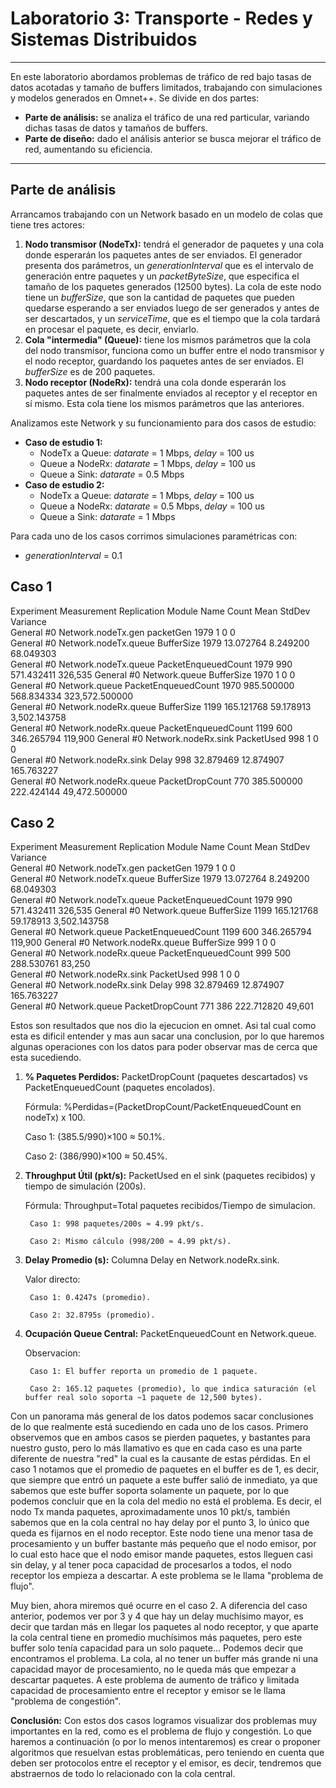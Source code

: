 # Laboratorio 3: Transporte - Redes y Sistemas Distribuidos
---
En este laboratorio abordamos problemas de tráfico de red bajo tasas de datos acotadas y tamaño de buffers limitados, trabajando con simulaciones y modelos generados en Omnet++.
Se divide en dos partes:
+ **Parte de análisis:** se analiza el tráfico de una red particular, variando dichas tasas de datos y tamaños de buffers.
+ **Parte de diseño:** dado el análisis anterior se busca mejorar el tráfico de red, aumentando su eficiencia.
---
## Parte de análisis

Arrancamos trabajando con un Network basado en un modelo de colas que tiene tres actores:
1. **Nodo transmisor (NodeTx):** tendrá el generador de paquetes y una cola donde esperarán los paquetes antes de ser enviados. El generador presenta dos parámetros, un *generationInterval* que es el intervalo de generación entre paquetes y un *packetByteSize*, que especifica el tamaño de los paquetes generados (12500 bytes).
La cola de este nodo tiene un *bufferSize*, que son la cantidad de paquetes que pueden quedarse esperando a ser enviados luego de ser generados y antes de ser descartados, y un *serviceTime*, que es el tiempo que la cola tardará en procesar el paquete, es decir, enviarlo.
2. **Cola "intermedia" (Queue):** tiene los mismos parámetros que la cola del nodo transmisor, funciona como un buffer entre el nodo transmisor y el nodo receptor, guardando los paquetes antes de ser enviados. El *bufferSize* es de 200 paquetes.
3. **Nodo receptor (NodeRx):** tendrá una cola donde esperarán los paquetes antes de ser finalmente enviados al receptor y el receptor en sí mismo. Esta cola tiene los mismos parámetros que las anteriores.

Analizamos este Network y su funcionamiento para dos casos de estudio:
+ **Caso de estudio 1:** 
    - NodeTx a Queue: *datarate* = 1 Mbps, *delay* = 100 us
    - Queue a NodeRx: *datarate* = 1 Mbps, *delay* = 100 us
    - Queue a Sink: *datarate* = 0.5 Mbps
+ **Caso de estudio 2:**
    - NodeTx a Queue: *datarate* = 1 Mbps, *delay* = 100 us
    - Queue a NodeRx: *datarate* = 0.5 Mbps, *delay* = 100 us
    - Queue a Sink: *datarate* = 1 Mbps

Para cada uno de los casos corrimos simulaciones paramétricas con: 
- *generationInterval* = 0.1


## Caso 1

Experiment	Measurement	Replication	Module	Name	Count	Mean	StdDev	Variance	
General		#0	Network.nodeTx.gen	packetGen	1979	1	0	0	
General		#0	Network.nodeTx.queue	BufferSize	1979	13.072764	8.249200	68.049303	
General		#0	Network.nodeTx.queue	PacketEnqueuedCount	1979	990	571.432411	326,535	
General		#0	Network.queue	BufferSize	1970	1	0	0	
General		#0	Network.queue	PacketEnqueuedCount	1970	985.500000	568.834334	323,572.500000	
General		#0	Network.nodeRx.queue	BufferSize	1199	165.121768	59.178913	3,502.143758	
General		#0	Network.nodeRx.queue	PacketEnqueuedCount	1199	600	346.265794	119,900	
General		#0	Network.nodeRx.sink	PacketUsed	998	1	0	0	
General		#0	Network.nodeRx.sink	Delay	998	32.879469	12.874907	165.763227	
General		#0	Network.nodeRx.queue	PacketDropCount	770	385.500000	222.424144	49,472.500000

## Caso 2

Experiment	Measurement	Replication	Module	Name	Count	Mean	StdDev	Variance	
General		#0	Network.nodeTx.gen	packetGen	1979	1	0	0	
General		#0	Network.nodeTx.queue	BufferSize	1979	13.072764	8.249200	68.049303	
General		#0	Network.nodeTx.queue	PacketEnqueuedCount	1979	990	571.432411	326,535	
General		#0	Network.queue	BufferSize	1199	165.121768	59.178913	3,502.143758	
General		#0	Network.queue	PacketEnqueuedCount	1199	600	346.265794	119,900	
General		#0	Network.nodeRx.queue	BufferSize	999	1	0	0	
General		#0	Network.nodeRx.queue	PacketEnqueuedCount	999	500	288.530761	83,250	
General		#0	Network.nodeRx.sink	PacketUsed	998	1	0	0	
General		#0	Network.nodeRx.sink	Delay	998	32.879469	12.874907	165.763227	
General		#0	Network.queue	PacketDropCount	771	386	222.712820	49,601	

Estos son resultados que nos dio la ejecucion en omnet. Asi tal cual como esta es dificil entender y mas aun sacar una conclusion, por lo que haremos algunas operaciones con los datos para poder observar mas de cerca que esta sucediendo. 

1. **% Paquetes Perdidos:**
    PacketDropCount (paquetes descartados) vs PacketEnqueuedCount (paquetes encolados).

    Fórmula:
        %Perdidas=(PacketDropCount/PacketEnqueuedCount en nodeTx) x 100.

    Caso 1: (385.5/990)×100 ≈ 50.1%.

    Caso 2: (386/990)×100 ≈ 50.45%.

2. **Throughput Útil (pkt/s):**
    PacketUsed en el sink (paquetes recibidos) y tiempo de simulación (200s).

    Fórmula:
        Throughput=Total paquetes recibidos/Tiempo de simulacion.

        Caso 1: 998 paquetes/200s ≈ 4.99 pkt/s.

        Caso 2: Mismo cálculo (998/200 ≈ 4.99 pkt/s).

3. **Delay Promedio (s):**
    Columna Delay en Network.nodeRx.sink.

    Valor directo:

        Caso 1: 0.4247s (promedio).

        Caso 2: 32.8795s (promedio).

4. **Ocupación Queue Central:**
    PacketEnqueuedCount en Network.queue.

    Observacion:

        Caso 1: El buffer reporta un promedio de 1 paquete.

        Caso 2: 165.12 paquetes (promedio), lo que indica saturación (el buffer real solo soporta ~1 paquete de 12,500 bytes).


Con un panorama más general de los datos podemos sacar conclusiones de lo que realmente está sucediendo en cada uno de los casos.
Primero observemos que en ambos casos se pierden paquetes, y bastantes para nuestro gusto, pero lo más llamativo es que en cada caso es una parte diferente de nuestra "red" la cual es la causante de estas pérdidas.
En el caso 1 notamos que el promedio de paquetes en el buffer es de 1, es decir, que siempre que entró un paquete a este buffer salió de inmediato, ya que sabemos que este buffer soporta solamente un paquete, por lo que podemos concluir que en la cola del medio no está el problema. Es decir, el nodo Tx manda paquetes, aproximadamente unos 10 pkt/s, también sabemos que en la cola central no hay delay por el punto 3, lo único que queda es fijarnos en el nodo receptor. Este nodo tiene una menor tasa de procesamiento y un buffer bastante más pequeño que el nodo emisor, por lo cual esto hace que el nodo emisor mande paquetes, estos lleguen casi sin delay, y al tener poca capacidad de procesarlos a todos, el nodo receptor los empieza a descartar. A este problema se le llama "problema de flujo".

Muy bien, ahora miremos qué ocurre en el caso 2. A diferencia del caso anterior, podemos ver por 3 y 4 que hay un delay muchísimo mayor, es decir que tardan más en llegar los paquetes al nodo receptor, y que aparte la cola central tiene en promedio muchísimos más paquetes, pero este buffer solo tenía capacidad para un solo paquete... Podemos decir que encontramos el problema. La cola, al no tener un buffer más grande ni una capacidad mayor de procesamiento, no le queda más que empezar a descartar paquetes. A este problema de aumento de tráfico y limitada capacidad de procesamiento entre el receptor y emisor se le llama "problema de congestión".

**Conclusión:** Con estos dos casos logramos visualizar dos problemas muy importantes en la red, como es el problema de flujo y congestión. Lo que haremos a continuación (o por lo menos intentaremos) es crear o proponer algoritmos que resuelvan estas problemáticas, pero teniendo en cuenta que deben ser protocolos entre el receptor y el emisor, es decir, tendremos que abstraernos de todo lo relacionado con la cola central.